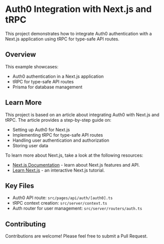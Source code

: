 # Auth0 Integration with Next.js and tRPC

This project demonstrates how to integrate Auth0 authentication with a Next.js application using tRPC for type-safe API routes.

## Overview

This example showcases:
- Auth0 authentication in a Next.js application
- tRPC for type-safe API routes
- Prisma for database management

## Learn More

This project is based on an article about integrating Auth0 with Next.js and tRPC. The article provides a step-by-step guide on:
- Setting up Auth0 for Next.js
- Implementing tRPC for type-safe API routes
- Handling user authentication and authorization
- Storing user data

To learn more about Next.js, take a look at the following resources:

- [Next.js Documentation](https://nextjs.org/docs) - learn about Next.js features and API.
- [Learn Next.js](https://nextjs.org/learn) - an interactive Next.js tutorial.

## Key Files

- Auth0 API route: `src/pages/api/auth/[auth0].ts`
- tRPC context creation: `src/server/context.ts`
- Auth router for user management: `src/server/routers/auth.ts`


## Contributing

Contributions are welcome! Please feel free to submit a Pull Request.